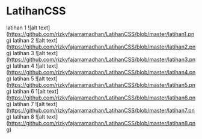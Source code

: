 # LatihanCSS
latihan 1
![alt text] (https://github.com/rizkyfajarramadhan/LatihanCSS/blob/master/latihan1.png)
latihan 2
![alt text] (https://github.com/rizkyfajarramadhan/LatihanCSS/blob/master/latihan2.png)
latihan 3
![alt text] (https://github.com/rizkyfajarramadhan/LatihanCSS/blob/master/latihan3.png)
latihan 4
![alt text] (https://github.com/rizkyfajarramadhan/LatihanCSS/blob/master/latihan4.png)
latihan 5
![alt text] (https://github.com/rizkyfajarramadhan/LatihanCSS/blob/master/latihan5.png)
latihan 6
1[alt text] (https://github.com/rizkyfajarramadhan/LatihanCSS/blob/master/latihan6.png)
latihan 7
![alt text] (https://github.com/rizkyfajarramadhan/LatihanCSS/blob/master/latihan7.png)
latihan 8
![alt text] (https://github.com/rizkyfajarramadhan/LatihanCSS/blob/master/latihan8.png)

